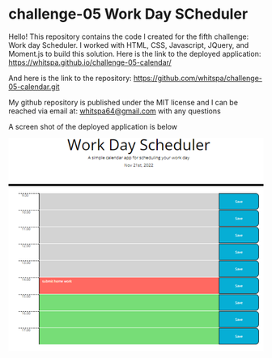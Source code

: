 # challenge-05 Work Day SCheduler
Hello! This repository contains the code I created for the fifth challenge:
Work day Scheduler.
I worked with HTML, CSS, Javascript, JQuery, and Moment.js to build this solution.
Here is the link to the deployed application:
 https://whitspa.github.io/challenge-05-calendar/

And here is the link to the repository:
https://github.com/whitspa/challenge-05-calendar.git


My github repository is published under the MIT license
and I can be reached via email at: whitspa64@gmail.com
with any questions

A screen shot of the deployed application is below


<img src="work-day-scheduler-screen-shot.png"
     alt="scheduler with time rows color coded grey past red present green future"
     style="float: left; margin-right: 10px;" />